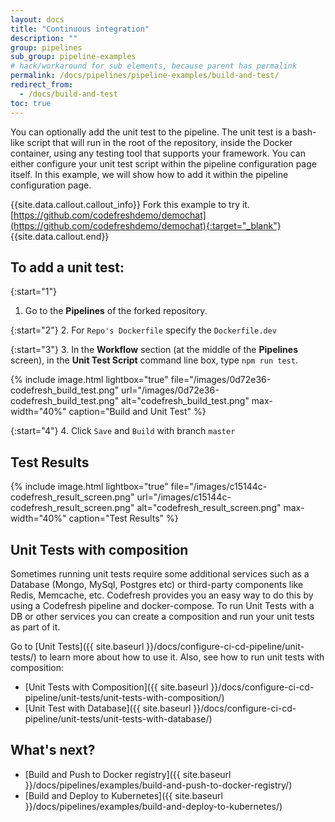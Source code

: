 ```yaml
---
layout: docs
title: "Continuous integration"
description: ""
group: pipelines
sub_group: pipeline-examples
# hack/workaround for sub elements, because parent has permalink
permalink: /docs/pipelines/pipeline-examples/build-and-test/
redirect_from:
  - /docs/build-and-test
toc: true
---
```

You can optionally add the unit test to the pipeline. The unit test is a bash-like script that will run in the root of the repository, inside the Docker container, using any testing tool that supports your framework. You can either configure your unit test script within the pipeline configuration page itself. In this example, we will show how to add it within the pipeline configuration page.

{{site.data.callout.callout_info}}
Fork this example to try it. [https://github.com/codefreshdemo/demochat](https://github.com/codefreshdemo/demochat){:target="_blank"}
{{site.data.callout.end}}

## To add a unit test:

{:start="1"} 
1. Go to the **Pipelines** of the forked repository.

{:start="2"}
2. For `Repo's Dockerfile` specify the `Dockerfile.dev`

{:start="3"}
3. In the **Workflow** section (at the middle of the **Pipelines** screen), in the **Unit Test Script** command line box, type `npm run test`.

{% include 
image.html 
lightbox="true" 
file="/images/0d72e36-codefresh_build_test.png" 
url="/images/0d72e36-codefresh_build_test.png"
alt="codefresh_build_test.png" 
max-width="40%"
caption="Build and Unit Test"
%}

{:start="4"}
4. Click `Save` and `Build` with branch `master`

## Test Results

{% include 
image.html 
lightbox="true" 
file="/images/c15144c-codefresh_result_screen.png" 
url="/images/c15144c-codefresh_result_screen.png"
alt="codefresh_result_screen.png" 
max-width="40%"
caption="Test Results"
%}

## Unit Tests with composition
Sometimes running unit tests require some additional services such as a Database (Mongo, MySql, Postgres etc) or third-party components like Redis, Memcache, etc.
Codefresh provides you an easy way to do this by using a Codefresh pipeline and docker-compose.
To run Unit Tests with a DB or other services you can create a composition and run your unit tests as part of it.

Go to [Unit Tests]({{ site.baseurl }}/docs/configure-ci-cd-pipeline/unit-tests/)  to learn more about how to use it. Also, see how to run unit tests with composition: 
- [Unit Tests with Composition]({{ site.baseurl }}/docs/configure-ci-cd-pipeline/unit-tests/unit-tests-with-composition/) 
- [Unit Test with Database]({{ site.baseurl }}/docs/configure-ci-cd-pipeline/unit-tests/unit-tests-with-database/)

## What's next?
- [Build and Push to Docker registry]({{ site.baseurl }}/docs/pipelines/examples/build-and-push-to-docker-registry/) 
- [Build and Deploy to Kubernetes]({{ site.baseurl }}/docs/pipelines/examples/build-and-deploy-to-kubernetes/)
